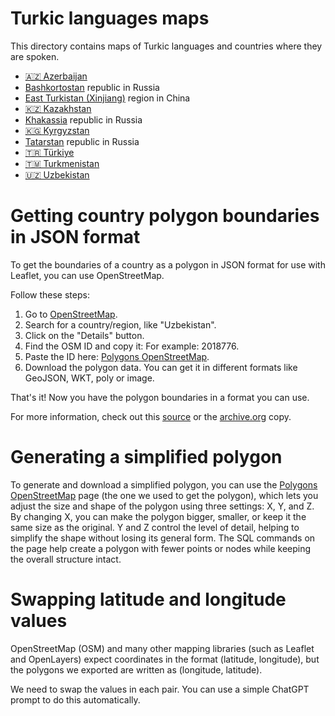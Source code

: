 # Turkic languages maps

This directory contains maps of Turkic languages and countries where they are spoken.

* [🇦🇿 Azerbaijan](./original-polygons/azerbaijan-full.geojson)
* [Bashkortostan](./original-polygons/bashkortostan-full.geojson) republic in Russia
* [East Turkistan (Xinjiang)](./original-polygons/east-turkistan-full.geojson) region in China
* [🇰🇿 Kazakhstan](./original-polygons/kazakhstan-full.geojson)
* [Khakassia](./original-polygons/khakassia-full.geojson) republic in Russia
* [🇰🇬 Kyrgyzstan](./original-polygons/kyrgyzstan-full.geojson)
* [Tatarstan](./original-polygons/tatarstan-full.geojson) republic in Russia
* [🇹🇷 Türkiye](./original-polygons/turkiye-full.geojson)
* [🇹🇲 Turkmenistan](./original-polygons/turkmenistan-full.geojson)
* [🇺🇿 Uzbekistan](./original-polygons/uzbekistan-full.geojson)


# Getting country polygon boundaries in JSON format

To get the boundaries of a country as a polygon in JSON format for use with Leaflet, you can use OpenStreetMap.

Follow these steps:

1. Go to [OpenStreetMap](http://nominatim.openstreetmap.org/).
2. Search for a country/region, like "Uzbekistan".
3. Click on the "Details" button.
4. Find the OSM ID and copy it: For example: 2018776.
5. Paste the ID here: [Polygons OpenStreetMap](http://polygons.openstreetmap.fr/index.py).
6. Download the polygon data. You can get it in different formats like GeoJSON, WKT, poly or image.

That's it! Now you have the polygon boundaries in a format you can use.

For more information, check out this [source](https://gis.stackexchange.com/questions/183248/getting-polygon-boundaries-of-city-in-json-from-google-maps-api) or the [archive.org](https://web.archive.org/web/20240720060717/https://gis.stackexchange.com/questions/183248/getting-polygon-boundaries-of-city-in-json-from-google-maps-api) copy.

# Generating a simplified polygon

To generate and download a simplified polygon, you can use the [Polygons OpenStreetMap](http://polygons.openstreetmap.fr/index.py) page (the one we used to get the polygon), which lets you adjust the size and shape of the polygon using three settings: X, Y, and Z. By changing X, you can make the polygon bigger, smaller, or keep it the same size as the original. Y and Z control the level of detail, helping to simplify the shape without losing its general form. The SQL commands on the page help create a polygon with fewer points or nodes while keeping the overall structure intact.

# Swapping latitude and longitude values

OpenStreetMap (OSM) and many other mapping libraries (such as Leaflet and OpenLayers) expect coordinates in the format (latitude, longitude), but the polygons we exported are written as (longitude, latitude).

We need to swap the values in each pair. You can use a simple ChatGPT prompt to do this automatically.
